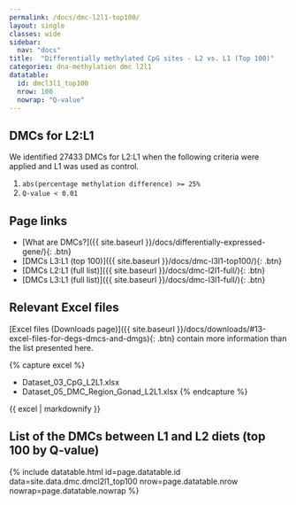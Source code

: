 ```yaml
---
permalink: /docs/dmc-l2l1-top100/
layout: single
classes: wide
sidebar:
  nav: "docs"
title:  "Differentially methylated CpG sites - L2 vs. L1 (Top 100)"
categories: dna-methylation dmc l2l1
datatable:
  id: dmcl3l1_top100
  nrow: 100
  nowrap: "Q-value"
---
```


## DMCs for L2:L1
We identified 27433 DMCs for L2:L1 when the following criteria were applied and L1 was used as control.
1. `abs(percentage methylation difference) >= 25%`
2. `Q-value < 0.01`

## Page links
- [What are DMCs?]({{ site.baseurl }}/docs/differentially-expressed-gene/){: .btn}
- [DMCs L3:L1 (top 100)]({{ site.baseurl }}/docs/dmc-l3l1-top100/){: .btn}
- [DMCs L2:L1 (full list)]({{ site.baseurl }}/docs/dmc-l2l1-full/){: .btn}
- [DMCs L3:L1 (full list)]({{ site.baseurl }}/docs/dmc-l3l1-full/){: .btn}

## Relevant Excel files
[Excel files (Downloads page)]({{ site.baseurl }}/docs/downloads/#13-excel-files-for-degs-dmcs-and-dmgs){: .btn} contain more information than the list presented here.

{% capture excel %}
- Dataset_03_CpG_L2L1.xlsx
- Dataset_05_DMC_Region_Gonad_L2L1.xlsx
{% endcapture %}

<div class="notice">
  {{ excel | markdownify }}
</div>

## List of the DMCs between L1 and L2 diets (top 100 by Q-value)

{% include datatable.html id=page.datatable.id
  data=site.data.dmc.dmcl2l1_top100 nrow=page.datatable.nrow
  nowrap=page.datatable.nowrap %}

